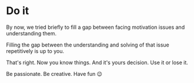 # Do it

By now, we tried briefly to fill a gap between facing motivation issues and understanding them.

Filling the gap between the understanding and solving of that issue repetitively is up to you.

That's right. Now you know things. And it's yours decision. Use it or lose it.

Be passionate. Be creative. Have fun 😉
